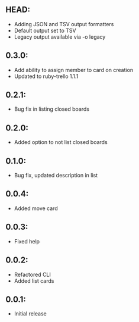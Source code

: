 ## HEAD:

* Adding JSON and TSV output formatters
* Default output set to TSV
* Legacy output available via -o legacy

## 0.3.0:

* Add ability to assign member to card on creation
* Updated to ruby-trello 1.1.1

## 0.2.1:

* Bug fix in listing closed boards

## 0.2.0:

* Added option to not list closed boards

## 0.1.0:

* Bug fix, updated description in list

## 0.0.4:

* Added move card

## 0.0.3:

* Fixed help

## 0.0.2:

* Refactored CLI
* Added list cards

## 0.0.1:

* Initial release
